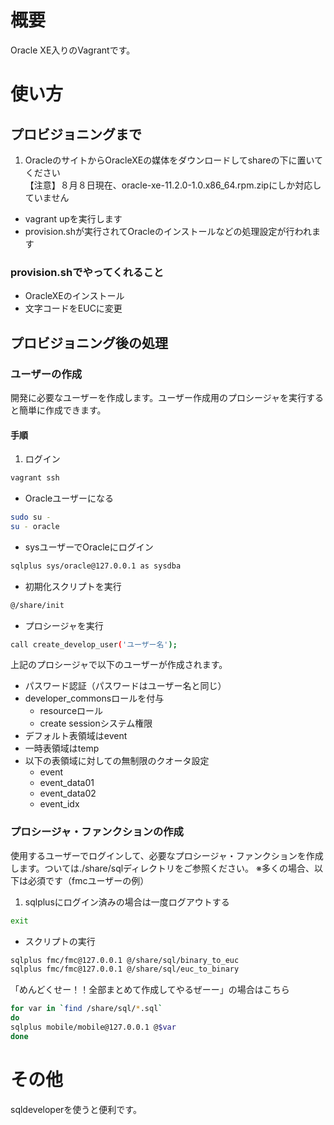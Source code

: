 # 概要
Oracle XE入りのVagrantです。

# 使い方

## プロビジョニングまで
1. OracleのサイトからOracleXEの媒体をダウンロードしてshareの下に置いてください  
【注意】８月８日現在、oracle-xe-11.2.0-1.0.x86_64.rpm.zipにしか対応していません
* vagrant upを実行します
* provision.shが実行されてOracleのインストールなどの処理設定が行われます

### provision.shでやってくれること
* OracleXEのインストール
* 文字コードをEUCに変更

## プロビジョニング後の処理

### ユーザーの作成
開発に必要なユーザーを作成します。ユーザー作成用のプロシージャを実行すると簡単に作成できます。

#### 手順

1. ログイン

```Bash
vagrant ssh  
```

* Oracleユーザーになる

```Bash
sudo su -  
su - oracle  
```

* sysユーザーでOracleにログイン

```Bash
sqlplus sys/oracle@127.0.0.1 as sysdba  
```

* 初期化スクリプトを実行

```Bash
@/share/init  
```

* プロシージャを実行

```Bash
call create_develop_user('ユーザー名');    
```

上記のプロシージャで以下のユーザーが作成されます。

* パスワード認証（パスワードはユーザー名と同じ）
* developer_commonsロールを付与
    * resourceロール
    * create sessionシステム権限
* デフォルト表領域はevent
* 一時表領域はtemp
* 以下の表領域に対しての無制限のクオータ設定
    * event
    * event_data01
    * event_data02
    * event_idx

### プロシージャ・ファンクションの作成

使用するユーザーでログインして、必要なプロシージャ・ファンクションを作成します。ついては./share/sqlディレクトリをご参照ください。
※多くの場合、以下は必須です（fmcユーザーの例）

1. sqlplusにログイン済みの場合は一度ログアウトする

```Bash
exit
```

* スクリプトの実行

```Bash
sqlplus fmc/fmc@127.0.0.1 @/share/sql/binary_to_euc
sqlplus fmc/fmc@127.0.0.1 @/share/sql/euc_to_binary
```

「めんどくせー！！全部まとめて作成してやるぜーー」の場合はこちら

```Bash
for var in `find /share/sql/*.sql`  
do  
sqlplus mobile/mobile@127.0.0.1 @$var  
done  
```

# その他
sqldeveloperを使うと便利です。
